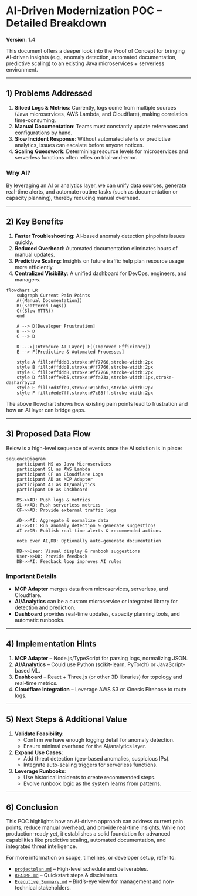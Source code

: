 # AI-Driven Modernization POC – Detailed Breakdown

**Version**: 1.4  

This document offers a deeper look into the Proof of Concept for bringing AI-driven insights (e.g., anomaly detection, automated documentation, predictive scaling) to an existing Java microservices + serverless environment.

---

## 1) Problems Addressed
1. **Siloed Logs & Metrics**: Currently, logs come from multiple sources (Java microservices, AWS Lambda, and Cloudflare), making correlation time-consuming.
2. **Manual Documentation**: Teams must constantly update references and configurations by hand.
3. **Slow Incident Response**: Without automated alerts or predictive analytics, issues can escalate before anyone notices.
4. **Scaling Guesswork**: Determining resource levels for microservices and serverless functions often relies on trial-and-error.

### Why AI?
By leveraging an AI or analytics layer, we can unify data sources, generate real-time alerts, and automate routine tasks (such as documentation or capacity planning), thereby reducing manual overhead.

---

## 2) Key Benefits
1. **Faster Troubleshooting**: AI-based anomaly detection pinpoints issues quickly.
2. **Reduced Overhead**: Automated documentation eliminates hours of manual updates.
3. **Predictive Scaling**: Insights on future traffic help plan resource usage more efficiently.
4. **Centralized Visibility**: A unified dashboard for DevOps, engineers, and managers.

```mermaid
flowchart LR
    subgraph Current Pain Points
    A((Manual Documentation))
    B((Scattered Logs))
    C((Slow MTTR))
    end

    A --> D[Developer Frustration]
    B --> D
    C --> D

    D -.->|Introduce AI Layer| E((Improved Efficiency))
    E --> F[Predictive & Automated Processes]
    
    style A fill:#ffddd8,stroke:#ff7766,stroke-width:2px
    style B fill:#ffddd8,stroke:#ff7766,stroke-width:2px
    style C fill:#ffddd8,stroke:#ff7766,stroke-width:2px
    style D fill:#ffe0b5,stroke:#ffa23a,stroke-width:1px,stroke-dasharray:3
    style E fill:#d3ffe9,stroke:#1abf61,stroke-width:2px
    style F fill:#ede7ff,stroke:#7c65ff,stroke-width:2px
```

The above flowchart shows how existing pain points lead to frustration and how an AI layer can bridge gaps.

---

## 3) Proposed Data Flow
Below is a high-level sequence of events once the AI solution is in place:

```mermaid
sequenceDiagram
    participant MS as Java Microservices
    participant SL as AWS Lambda
    participant CF as Cloudflare Logs
    participant AD as MCP Adapter
    participant AI as AI/Analytics
    participant DB as Dashboard

    MS->>AD: Push logs & metrics
    SL->>AD: Push serverless metrics
    CF->>AD: Provide external traffic logs

    AD->>AI: Aggregate & normalize data
    AI->>AI: Run anomaly detection & generate suggestions
    AI->>DB: Publish real-time alerts & recommended actions

    note over AI,DB: Optionally auto-generate documentation

    DB->>User: Visual display & runbook suggestions
    User->>DB: Provide feedback
    DB->>AI: Feedback loop improves AI rules
```

### Important Details
- **MCP Adapter** merges data from microservices, serverless, and Cloudflare.
- **AI/Analytics** can be a custom microservice or integrated library for detection and prediction.
- **Dashboard** provides real-time updates, capacity planning tools, and automatic runbooks.

---

## 4) Implementation Hints
1. **MCP Adapter** – Node.js/TypeScript for parsing logs, normalizing JSON.
2. **AI/Analytics** – Could use Python (scikit-learn, PyTorch) or JavaScript-based ML.
3. **Dashboard** – React + Three.js (or other 3D libraries) for topology and real-time metrics.
4. **Cloudflare Integration** – Leverage AWS S3 or Kinesis Firehose to route logs.

---

## 5) Next Steps & Additional Value
1. **Validate Feasibility**:
   - Confirm we have enough logging detail for anomaly detection.
   - Ensure minimal overhead for the AI/analytics layer.
2. **Expand Use Cases**:
   - Add threat detection (geo-based anomalies, suspicious IPs).
   - Integrate auto-scaling triggers for serverless functions.
3. **Leverage Runbooks**:
   - Use historical incidents to create recommended steps.
   - Evolve runbook logic as the system learns from patterns.

---

## 6) Conclusion
This POC highlights how an AI-driven approach can address current pain points, reduce manual overhead, and provide real-time insights. While not production-ready yet, it establishes a solid foundation for advanced capabilities like predictive scaling, automated documentation, and integrated threat intelligence.

For more information on scope, timelines, or developer setup, refer to:
- [`projectplan.md`](./projectplan.md) – High-level schedule and deliverables.
- [`README.md`](./README.md) – Quickstart steps & disclaimers.
- [`Executive_Summary.md`](./Executive_Summary.md) – Bird’s-eye view for management and non-technical stakeholders.

